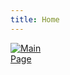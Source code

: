 ```yaml
---
title: Home
---
```


[<img src="https://avatars1.githubusercontent.com/u/53188139?s=460&u=28f5b3af86dbacfeb2fbb8f39162e259d3f60d4b&v=4" style="max-width:15%;min-width:40px;float:center;" alt="Main Page" />](https://jtorrex.net)


